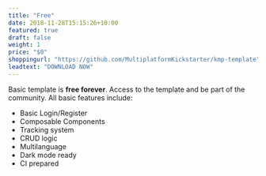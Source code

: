 ```yaml
---
title: "Free"
date: 2018-11-28T15:15:26+10:00
featured: true
draft: false
weight: 1
price: "$0"
shoppingurl: "https://github.com/MultiplatformKickstarter/kmp-template"
leadtext: "DOWNLOAD NOW"
---
```


Basic template is **free forever**. Access to the template and be part of the community. All basic features include:

* Basic Login/Register
* Composable Components
* Tracking system
* CRUD logic
* Multilanguage
* Dark mode ready
* CI prepared
